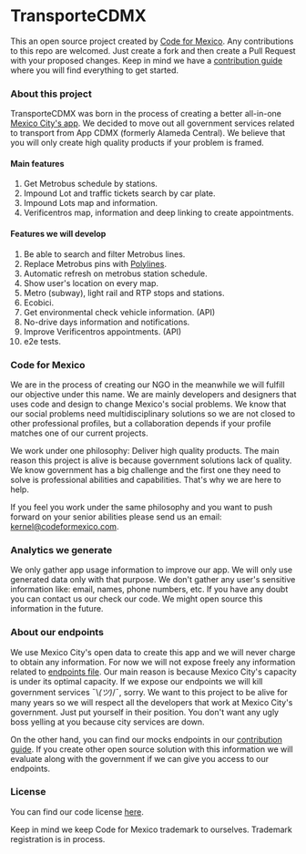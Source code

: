 # TransporteCDMX
This an open source project created by [Code for Mexico](https://codeformexico.com). Any contributions to this repo are welcomed. Just create a fork and then create a Pull Request with your proposed changes.
Keep in mind we have a [contribution guide](CONTRIBUTING.md) where you will find everything to get started.

### About this project
TransporteCDMX was born in the process of creating a better all-in-one [Mexico City's app](https://adip.cdmx.gob.mx/comunicacion/nota/la-adip-presenta-alameda-central-la-aplicacion-unica-de-la-ciudad-de-mexico). We decided to move out all government services related to transport from App CDMX (formerly Alameda Central). We believe that you will only create high quality products if your problem is framed.

#### Main features
1. Get Metrobus schedule by stations.
2. Impound Lot and traffic tickets search by car plate.
3. Impound Lots map and information.
4. Verificentros map, information and deep linking to create appointments.

#### Features we will develop
1. Be able to search and filter Metrobus lines.
2. Replace Metrobus pins with [Polylines](https://github.com/react-native-community/react-native-maps/blob/master/docs/polyline.md).
3. Automatic refresh on metrobus station schedule.
4. Show user's location on every map.
5. Metro (subway), light rail and RTP stops and stations.
7. Ecobici.
8. Get environmental check vehicle information. (API)
9. No-drive days information and notifications.
10. Improve Verificentros appointments. (API)
11. e2e tests.

### Code for Mexico
We are in the process of creating our NGO in the meanwhile we will fulfill our objective under this name. We are mainly developers and designers that uses code and design to change Mexico's social problems. We know that our social problems need multidisciplinary solutions so we are not closed to other professional profiles, but a collaboration depends if your profile matches one of our current projects.

We work under one philosophy: Deliver high quality products. The main reason this project is alive is because government solutions lack of quality. We know government has a big challenge and the first one they need to solve is professional abilities and capabilities. That's why we are here to help. 

If you feel you work under the same philosophy and you want to push forward on your senior abilities please send us an email: [kernel@codeformexico.com](mailto://kernel@codeformexico.com).

### Analytics we generate
We only gather app usage information to improve our app. We will only use generated data only with that purpose.
We don't gather any user's sensitive information like: email, names, phone numbers, etc. If you have any doubt you can
contact us our check our code. We might open source this information in the future.

### About our endpoints
We use Mexico City's open data to create this app and we will never charge to obtain any information. For now we will not expose freely any information related to [endpoints file](src/api/endpoints.js).
Our main reason is because Mexico City's capacity is under its optimal capacity. If we expose our endpoints we will kill government services ¯\\_(ツ)_/¯, sorry.
We want to this project to be alive for many years so we will respect all the developers that work at Mexico City's government.
Just put yourself in their position. You don't want any ugly boss yelling at you because city services are down.

On the other hand, you can find our mocks endpoints in our [contribution guide](CONTRIBUTING.md). If you create other open source solution with this information we will evaluate along with the government if we can give you access to our endpoints.

### License
You can find our code license [here](LICENSE).

Keep in mind we keep Code for Mexico trademark to ourselves. Trademark registration is in process.
